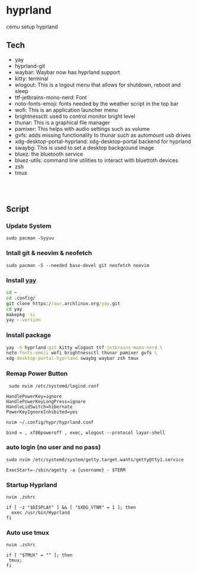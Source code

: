 # hyprland
cemu setup hyprland

## Tech
- yay
- hyprland-git
- waybar: Waybar now has hyprland support
- kitty: terminal
- wlogout: This is a logout menu that allows for shutdown, reboot and sleep
- ttf-jetbrains-mono-nerd: Font
- noto-fonts-emoji: fonts needed by the weather script in the top bar
- wofi: This is an application launcher menu
- brightnessctl: used to control monitor bright level
- thunar: This is a graphical file manager
- pamixer: This helps with audio settings such as volume
- gvfs: adds missing functionality to thunar such as automount usb drives
- xdg-desktop-portal-hyprland: xdg-desktop-portal backend for hyprland
- swaybg: This is used to set a desktop background image
- bluez: the bluetooth service
- bluez-utils: command line utilities to interact with bluettoth devices
- zsh 
- tmux

<br ><br >

## Script

### Update System
```
sudo pacman -Syyuu 
```

### Intall git & neovim & neofetch
```
sudo pacman -S --needed base-devel git neofetch neovim
```

### Install [yay](https://github.com/osiic/hyprland/yay.md)
``` cmd
cd ~
cd .config/
git clone https://aur.archlinux.org/yay.git
cd yay
makepkg -si
yay --version
```

### Install package
``` cmd
yay -S hyprland-git kitty wlogout ttf-jetbrains-mono-nerd \
noto-fonts-emoji wofi brightnessctl thunar pamixer gvfs \
xdg-desktop-portal-hyprland swaybg waybar zsh tmux
```

### Remap Power Button
```
 sudo nvim /etc/systemd/logind.conf 
```
```
HandlePowerKey=ignore
HandlePowerKeyLongPress=ignore
HandleLidSwitch=hibernate
PowerKeyIgnoreInhibited=yes
```
```
nvim ~/.config/hypr/hyprland.conf
```
```
bind = , xf86poweroff , exec, wlogout --protocol layar-shell 
```

### auto login (no user and no pass)
```
sudo nvim /etc/systemd/system/getty.target.wants/getty@tty1.service 
```
```
ExecStart=-/sbin/agetty -a {username} - $TERM
```

### Startup Hyprland
```
nvim .zshrc
```
```
if [ -z "$DISPLAY" ] && [ "$XDG_VTNR" = 1 ]; then
  exec /usr/bin/Hyprland
fi
```

### Auto use tmux
```
nvim .zshrc
```
```
if [ "$TMUX" = "" ]; then
 tmux;
fi
```
